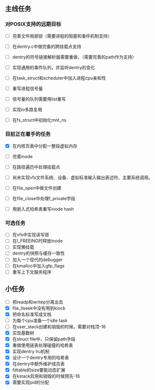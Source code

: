 ## 主线任务

### 对POSIX支持的远期目标
- [ ] 完善文件局部锁（需要进程的阻塞和事件机制支持）
- [ ] 在dentry.c中做完备的跨挂载点支持
- [ ] dentry的符号链接解析器需要重做，（需要完善的path作为支持）
- [ ] 实现通用的事件队列，并监听dentry的变化
- [ ] 在task_struct和scheduler中加入进程cpu亲和性
- [ ] 重写进程信号量
- [ ] 信号量的队列需要用list重写
- [ ] 实现io多路复用
- [ ] 在fs_struct中初始化mnt_ns


### 目前正在着手的任务
- [x] 在内核页表中分配一整段虚拟内存
- [ ] 完善inode  
- [ ] 在路径遍历中处理挂载点
- [ ] 尚未实现vfs文件系统、设备、虚拟标准输入输出表述符、主要系统调用。
- [ ] 在file_open中做文件创建
- [ ] 在file_close中处理f_private字段
- [ ] 用嵌入式哈希表重写inode hash



### 可选任务
- [ ] 在vfs中实现读写锁
- [ ] 在I_FREEING时释放inode
- [ ] 实现懒挂载
- [ ] dentry的快照与缓存一致性
- [ ] 加入一个现代的debugger
- [ ] 在kmalloc中加入gfp_flags
- [ ] 重写上下文服务程序

## 小任务
- [ ] 把readp和writep分离出去
- [x] file_llseek中没有用到kiocb
- [x] 把命名标准写成文档
- [ ] 为每个cpu准备一个idle task
- [ ] 在user_stack创建和销毁的时候，需要对栈顶-16
- [x] 实现基数树
- [x] 在struct file中，只保留path字段
- [x] 重做使用链表处理碰撞的哈希表
- [x] 实现dentry lru机制
- [x] 设计一个dentry专用的哈希表
- [x] 在dentry中额外维护成员表
- [x] fdtable的size要能动态扩展
- [x] 在kstack启用和销毁的时候预先-16
- [x] 需要实现pid的分配
